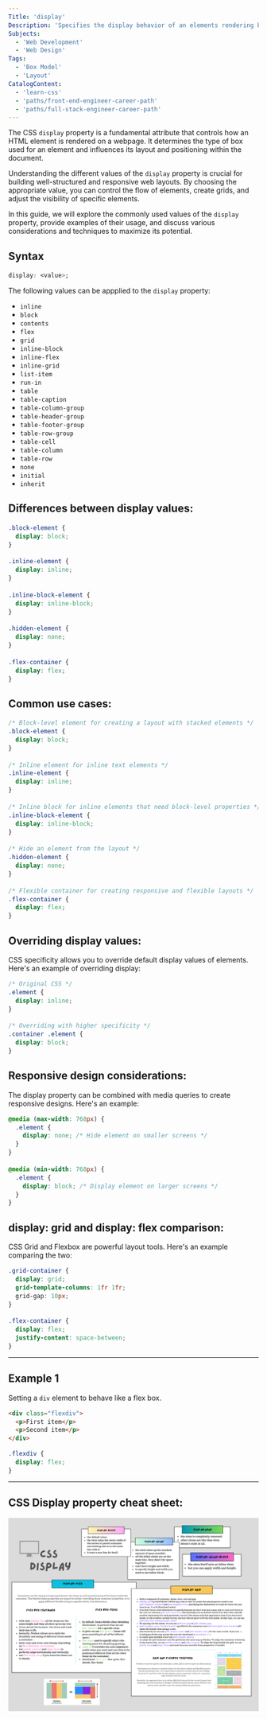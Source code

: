 ```yaml
---
Title: 'display'
Description: 'Specifies the display behavior of an elements rendering box.'
Subjects:
  - 'Web Development'
  - 'Web Design'
Tags:
  - 'Box Model'
  - 'Layout'
CatalogContent:
  - 'learn-css'
  - 'paths/front-end-engineer-career-path'
  - 'paths/full-stack-engineer-career-path'
---
```


The CSS `display` property is a fundamental attribute that controls how an HTML element is rendered on a webpage. It determines the type of box used for an element and influences its layout and positioning within the document.

Understanding the different values of the `display` property is crucial for building well-structured and responsive web layouts. By choosing the appropriate value, you can control the flow of elements, create grids, and adjust the visibility of specific elements.

In this guide, we will explore the commonly used values of the `display` property, provide examples of their usage, and discuss various considerations and techniques to maximize its potential.




## Syntax

```css
display: <value>;
```

The following values can be appplied to the `display` property:

- `inline`
- `block`
- `contents`
- `flex`
- `grid`
- `inline-block`
- `inline-flex`
- `inline-grid`
- `list-item`
- `run-in`
- `table`
- `table-caption`
- `table-column-group`
- `table-header-group`
- `table-footer-group`
- `table-row-group`
- `table-cell`
- `table-column`
- `table-row`
- `none`
- `initial`
- `inherit`

## Differences between display values:
```css
.block-element {
  display: block;
}

.inline-element {
  display: inline;
}

.inline-block-element {
  display: inline-block;
}

.hidden-element {
  display: none;
}

.flex-container {
  display: flex;
}


```

## Common use cases:

```css
/* Block-level element for creating a layout with stacked elements */
.block-element {
  display: block;
}

/* Inline element for inline text elements */
.inline-element {
  display: inline;
}

/* Inline block for inline elements that need block-level properties */
.inline-block-element {
  display: inline-block;
}

/* Hide an element from the layout */
.hidden-element {
  display: none;
}

/* Flexible container for creating responsive and flexible layouts */
.flex-container {
  display: flex;
}

```

## Overriding display values:


CSS specificity allows you to override default display values of elements. Here's an example of overriding display:
```css
/* Original CSS */
.element {
  display: inline;
}

/* Overriding with higher specificity */
.container .element {
  display: block;
}

```


## Responsive design considerations:
The display property can be combined with media queries to create responsive designs. Here's an example:

```css
@media (max-width: 768px) {
  .element {
    display: none; /* Hide element on smaller screens */
  }
}

@media (min-width: 768px) {
  .element {
    display: block; /* Display element on larger screens */
  }
}


```

## display: grid and display: flex comparison:
CSS Grid and Flexbox are powerful layout tools. Here's an example comparing the two:

```css
.grid-container {
  display: grid;
  grid-template-columns: 1fr 1fr;
  grid-gap: 10px;
}

.flex-container {
  display: flex;
  justify-content: space-between;
}


```


---

## Example 1

Setting a `div` element to behave like a flex box.

```html
<div class="flexdiv">
  <p>First item</p>
  <p>Second item</p>
</div>
```

```css
.flexdiv {
  display: flex;
}
```
---
## CSS Display property cheat sheet: 

![css display cheat sheet](css_display.png)

